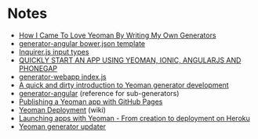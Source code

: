 # Notes

- [How I Came To Love Yeoman By Writing My Own Generators](http://paulfreeman.me.uk/development/process/how-i-came-to-love-yeoman-by-writing-my-own-generators)
- [generator-angular bower.json template](https://github.com/yeoman/generator-angular/blob/master/templates/common/root/_bower.json)
- [Inquirer.js input types](https://github.com/SBoudrias/Inquirer.js#question)
- [QUICKLY START AN APP USING YEOMAN, IONIC, ANGULARJS AND PHONEGAP](http://blog.mncc.fr/2014/02/10/quickly-start-app-with-yeoman-ionic-angular-and-phonegap/)
- [generator-webapp index.js](https://github.com/yeoman/generator-webapp/blob/master/app/index.js)
- [A quick and dirty introduction to Yeoman generator development](http://benclinkinbeard.com/posts/a-quick-and-dirty-introduction-to-yeoman-generator-development/)
- [generator-angular](https://github.com/yeoman/generator-angular) (reference for sub-generators)
- [Publishing a Yeoman app with GitHub Pages](http://txt.fliglio.com/2013/04/publishing-a-yeoman-app-with-github-pages/)
- [Yeoman Deployment](https://github.com/yeoman/yeoman/wiki/Deployment) (wiki)
- [Launching apps with Yeoman - From creation to deployment on Heroku](https://medium.com/console-log-yo/launching-apps-with-yeoman-1d0dfa627305)
- [Yeoman generator updater](https://github.com/yeoman/update-notifier)